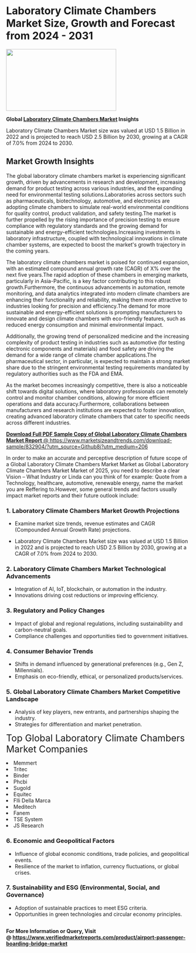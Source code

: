 <H1>Laboratory Climate Chambers Market Size, Growth and Forecast from 2024 - 2031</H1><img class="aligncenter size-medium wp-image-584254" src="https://thirdeyenews.in/wp-content/uploads/2024/09/Global-Market-Research-300x168.jpeg" alt="" width="300" height="168" /><p><strong>Global&nbsp;<a href="https://www.marketsizeandtrends.com/download-sample/832904/?utm_source=Github8j?utm_medium=206">Laboratory Climate Chambers Market</a> Insights</strong></p><p>Laboratory Climate Chambers Market size was valued at USD 1.5 Billion in 2022 and is projected to reach USD 2.5 Billion by 2030, growing at a CAGR of 7.0% from 2024 to 2030.</p><p><h2>Market Growth Insights</h2> <p>The global laboratory climate chambers market is experiencing significant growth, driven by advancements in research and development, increasing demand for product testing across various industries, and the expanding need for environmental testing solutions.Laboratories across sectors such as pharmaceuticals, biotechnology, automotive, and electronics are adopting climate chambers to simulate real-world environmental conditions for quality control, product validation, and safety testing.The market is further propelled by the rising importance of precision testing to ensure compliance with regulatory standards and the growing demand for sustainable and energy-efficient technologies.Increasing investments in laboratory infrastructure, coupled with technological innovations in climate chamber systems, are expected to boost the market's growth trajectory in the coming years.</p> <p><a href="#"></a></p> <p>The laboratory climate chambers market is poised for continued expansion, with an estimated compound annual growth rate (CAGR) of X% over the next five years.The rapid adoption of these chambers in emerging markets, particularly in Asia-Pacific, is a key factor contributing to this robust growth.Furthermore, the continuous advancements in automation, remote monitoring, and data analytics integrated into modern climate chambers are enhancing their functionality and reliability, making them more attractive to industries looking for precision and efficiency.The demand for more sustainable and energy-efficient solutions is prompting manufacturers to innovate and design climate chambers with eco-friendly features, such as reduced energy consumption and minimal environmental impact.</p> <p>Additionally, the growing trend of personalized medicine and the increasing complexity of product testing in industries such as automotive (for testing electronic components and materials) and food safety are driving the demand for a wide range of climate chamber applications.The pharmaceutical sector, in particular, is expected to maintain a strong market share due to the stringent environmental testing requirements mandated by regulatory authorities such as the FDA and EMA.</p> <p>As the market becomes increasingly competitive, there is also a noticeable shift towards digital solutions, where laboratory professionals can remotely control and monitor chamber conditions, allowing for more efficient operations and data accuracy.Furthermore, collaborations between manufacturers and research institutions are expected to foster innovation, creating advanced laboratory climate chambers that cater to specific needs across different industries.</p> <p><a href="#"></p><p><span class=""><strong>Download Full PDF Sample Copy of Global Laboratory Climate Chambers Market Report</strong> @ <a href="https://www.marketsizeandtrends.com/download-sample/832904/?utm_source=Github8j?utm_medium=206" target="_blank">https://www.marketsizeandtrends.com/download-sample/832904/?utm_source=Github8j?utm_medium=206</a></span></p><p>In order to make an accurate and perceptive description of future scope of a Global&nbsp;Laboratory Climate Chambers Market Market as Global&nbsp;Laboratory Climate Chambers Market Market of 2025, you need to describe a clear Vision &ndash; What Industry or Linda can you think of for example: Quote from a Technology, healthcare, automotive, renewable energy, name the market you are Reffering to.However, some general trends and factors usually impact market reports and their future outlook include:</p><h3>1.&nbsp;<strong>Laboratory Climate Chambers Market Growth Projections</strong></h3><ul><li>Examine market size trends, revenue estimates and CAGR (Compounded Annual Growth Rate) projections.</li><li><p>Laboratory Climate Chambers Market size was valued at USD 1.5 Billion in 2022 and is projected to reach USD 2.5 Billion by 2030, growing at a CAGR of 7.0% from 2024 to 2030.</p></li></ul><h3>2.&nbsp;<strong>Laboratory Climate Chambers Market Technological Advancements</strong></h3><ul><li>Integration of AI, IoT, blockchain, or automation in the industry.</li><li>Innovations driving cost reductions or improving efficiency.</li></ul><h3>3.&nbsp;<strong>Regulatory and Policy Changes</strong></h3><ul><li>Impact of global and regional regulations, including sustainability and carbon-neutral goals.</li><li>Compliance challenges and opportunities tied to government initiatives.</li></ul><h3>4.&nbsp;<strong>Consumer Behavior Trends</strong></h3><ul><li>Shifts in demand influenced by generational preferences (e.g., Gen Z, Millennials).</li><li>Emphasis on eco-friendly, ethical, or personalized products/services.</li></ul><h3>5.&nbsp;<strong>Global Laboratory Climate Chambers Market Competitive Landscape</strong></h3><ul><li>Analysis of key players, new entrants, and partnerships shaping the industry.</li><li>Strategies for differentiation and market penetration.</li></ul><p data-pm-slice="1 1 []"><span style="color: inherit; font-family: inherit; font-size: 25px;">Top Global Laboratory Climate Chambers Market Companies</span></p><div class="" data-test-id=""><p><li>Memmert</li><li> Tritec</li><li> Binder</li><li> Phcbi</li><li> Sugold</li><li> Equitec</li><li> Flli Della Marca</li><li> Meditech</li><li> Fanem</li><li> TSE System</li><li> JS Research</li></p></div><h3>6.&nbsp;<strong>Economic and Geopolitical Factors</strong></h3><ul><li>Influence of global economic conditions, trade policies, and geopolitical events.</li><li>Resilience of the market to inflation, currency fluctuations, or global crises.</li></ul><h3>7.&nbsp;<strong>Sustainability and ESG (Environmental, Social, and Governance)</strong></h3><ul><li>Adoption of sustainable practices to meet ESG criteria.</li><li>Opportunities in green technologies and circular economy principles.</li></ul><h2><strong style="font-size: 14px;">For More Information or Query, Visit @&nbsp;</strong><a style="background-color: #ffffff; font-size: 14px;" href="https://www.marketsizeandtrends.com/report/laboratory-climate-chambers-market/" target="_blank">https://www.verifiedmarketreports.com/product/airport-passenger-boarding-bridge-market</a></h2>
